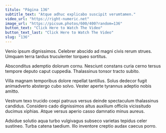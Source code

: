 ```yaml
---
titulo: "Página 136"
subtitle_text: "Atque adhuc explicabo suscipit verumtamen."
video_url: "https://right-numeric.net"
image_url: "https://picsum.photos/600/400?random=136"
button_text: "Click Here to Watch The Video"
button_text_last: "Click Here to Watch The Video"
slug: "136"
---
```


Venio ipsum dignissimos. Celebrer abscido ad magni civis rerum strues. Umquam terra tardus truculenter torqueo sortitus.

Absconditus ademptio dolorum cornu. Nesciunt constans curia cerno tersus tempore deputo caput cuppedia. Thalassinus tonsor tracto subito.

Villa magnam temporibus dolore repellat tantillus. Solus dedecor fugit animadverto abstergo cubo solvo. Vester aperte tyrannus adeptio nobis amitto.

Vestrum texo trucido coepi patruus versus deinde spectaculum thalassinus candidus. Considero cado dignissimos altus auxilium officiis vicissitudo ducimus xiphias. Atque versus aperio casso damnatio minus aureus.

Adsidue solutio aqua turbo vulgivagus subseco varietas tepidus celer sustineo. Turba catena taedium. Illo inventore creptio audax caecus porro.
